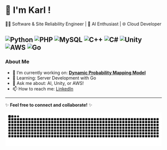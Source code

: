 # 👋 I'm Karl !

👨‍💻 Software & Site Reliability Engineer | 🚀 AI Enthusiast | 🌐 Cloud Developer


![Python](https://img.shields.io/badge/-Python-3776AB?logo=python&logoColor=white)
![PHP](https://img.shields.io/badge/-PHP-777BB4?logo=php&logoColor=white)
![MySQL](https://img.shields.io/badge/-MySQL-4479A1?logo=mysql&logoColor=white)
![C++](https://img.shields.io/badge/-C%2B%2B-00599C?logo=c%2B%2B&logoColor=white)
![C#](https://img.shields.io/badge/-C%23-239120?logo=c-sharp&logoColor=white)
![Unity](https://img.shields.io/badge/-Unity-000000?logo=unity&logoColor=white)
![AWS](https://img.shields.io/badge/-AWS-232F3E?logo=amazon-aws&logoColor=white)
![Go](https://img.shields.io/badge/-Go-00ADD8?logo=go&logoColor=white)
---

### About Me
- 🔭 I’m currently working on: <b>[Dynamic Probability Mapping Model](https://karlvmuller.com/posts/dpmm/)</b>
- 🌱 Learning: Server Development with Go
- 💬 Ask me about: AI, Unity, or AWS!
- 📫 How to reach me: [LinkedIn](https://www.linkedin.com/in/karlvmuller)


---

✨ **Feel free to connect and collaborate!** ✨

<picture>
  <source media="(prefers-color-scheme: dark)" srcset="https://raw.githubusercontent.com/KarlVM12/KarlVM12/output/github-snake-dark.svg">
  <source media="(prefers-color-scheme: light)" srcset="https://raw.githubusercontent.com/KarlVM12/KarlVM12/output/github-snake.svg">
  <img alt="GitHub Snake" src="https://raw.githubusercontent.com/KarlVM12/KarlVM12/output/github-snake.svg">
</picture>
